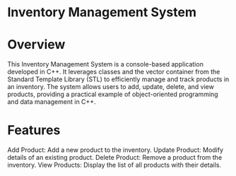 # Inventory Management System

# Overview
This Inventory Management System is a console-based application developed in C++. It leverages classes and the vector container from the Standard Template Library (STL) to efficiently manage and track products in an inventory. The system allows users to add, update, delete, and view products, providing a practical example of object-oriented programming and data management in C++.

# Features
Add Product: Add a new product to the inventory.
Update Product: Modify details of an existing product.
Delete Product: Remove a product from the inventory.
View Products: Display the list of all products with their details.
